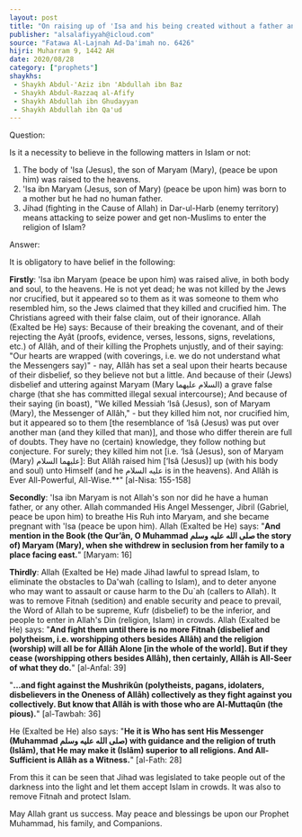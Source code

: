 ```yaml
---
layout: post
title: "On raising up of 'Isa and his being created without a father and the reason behind the permissibility of Jihad"
publisher: "alsalafiyyah@icloud.com"
source: "Fatawa Al-Lajnah Ad-Da'imah no. 6426"
hijri: Muharram 9, 1442 AH
date: 2020/08/28
category: ["prophets"]
shaykhs: 
 - Shaykh Abdul-'Aziz ibn 'Abdullah ibn Baz
 - Shaykh Abdul-Razzaq al-Afify
 - Shaykh Abdullah ibn Ghudayyan
 - Shaykh Abdullah ibn Qa'ud
---
```


Question: 

Is it a necessity to believe in the following matters in Islam or not:

1. The body of 'Isa (Jesus), the son of Maryam (Mary), (peace be upon him) was raised to the heavens.
2. 'Isa ibn Maryam (Jesus, son of Mary) (peace be upon him) was born to a mother but he had no human father.
3. Jihad (fighting in the Cause of Allah) in Dar-ul-Harb (enemy territory) means attacking to seize power and get non-Muslims to enter the religion of Islam?


Answer:

It is obligatory to have belief in the following:

**Firstly**: 'Isa ibn Maryam (peace be upon him) was raised alive, in both body and soul, to the heavens. He is not yet dead; he was not killed by the Jews nor crucified, but it appeared so to them as it was someone to them who resembled him, so the Jews claimed that they killed and crucified him. The Christians agreed with their false claim, out of their ignorance. Allah (Exalted be He) says: Because of their breaking the covenant, and of their rejecting the Ayât (proofs, evidence, verses, lessons, signs, revelations, etc.) of Allâh, and of their killing the Prophets unjustly, and of their saying: "Our hearts are wrapped (with coverings, i.e. we do not understand what the Messengers say)" - nay, Allâh has set a seal upon their hearts because of their disbelief, so they believe not but a little. And because of their (Jews) disbelief and uttering against Maryam (Mary السلام عليهما) a grave false charge (that she has committed illegal sexual intercourse); And because of their saying (in boast), "We killed Messiah ‘Isâ (Jesus), son of Maryam (Mary), the Messenger of Allâh," - but they killed him not, nor crucified him, but it appeared so to them [the resemblance of ‘Isâ (Jesus) was put over another man (and they killed that man)], and those who differ therein are full of doubts. They have no (certain) knowledge, they follow nothing but conjecture. For surely; they killed him not [i.e. ‘Isâ (Jesus), son of Maryam (Mary) عليهما السلام]: But Allâh raised him [‘Isâ (Jesus)] up (with his body and soul) unto Himself (and he عليه السلام is in the heavens). And Allâh is Ever All-Powerful, All-Wise.**" [al-Nisa: 155-158]

**Secondly**: 'Isa ibn Maryam is not Allah's son nor did he have a human father, or any other. Allah commanded His Angel Messenger, Jibril (Gabriel, peace be upon him) to breathe His Ruh into Maryam, and she became pregnant with 'Isa (peace be upon him). Allah (Exalted be He) says: "**And mention in the Book (the Qur’ân, O Muhammad صلى الله عليه وسلم the story of) Maryam (Mary), when she withdrew in seclusion from her family to a place facing east.**" [Maryam: 16]

**Thirdly**: Allah (Exalted be He) made Jihad lawful to spread Islam, to eliminate the obstacles to Da'wah (calling to Islam), and to deter anyone who may want to assault or cause harm to the Du`ah (callers to Allah). It was to remove Fitnah (sedition) and enable security and peace to prevail, the Word of Allah to be supreme, Kufr (disbelief) to be the inferior, and people to enter in Allah's Din (religion, Islam) in crowds. Allah (Exalted be He) says: "**And fight them until there is no more Fitnah (disbelief and polytheism, i.e. worshipping others besides Allâh) and the religion (worship) will all be for Allâh Alone [in the whole of the world]. But if they cease (worshipping others besides Allâh), then certainly, Allâh is All-Seer of what they do.**" [al-Anfal: 39]

"**...and fight against the Mushrikûn (polytheists, pagans, idolaters, disbelievers in the Oneness of Allâh) collectively as they fight against you collectively. But know that Allâh is with those who are Al-Muttaqûn (the pious).**" [al-Tawbah: 36]

He (Exalted be He) also says: "**He it is Who has sent His Messenger (Muhammad صلى الله عليه وسلم) with guidance and the religion of truth (Islâm), that He may make it (Islâm) superior to all religions. And All-Sufficient is Allâh as a Witness.**" [al-Fath: 28]

From this it can be seen that Jihad was legislated to take people out of the darkness into the light and let them accept Islam in crowds. It was also to remove Fitnah and protect Islam.

May Allah grant us success. May peace and blessings be upon our Prophet Muhammad, his family, and Companions.
